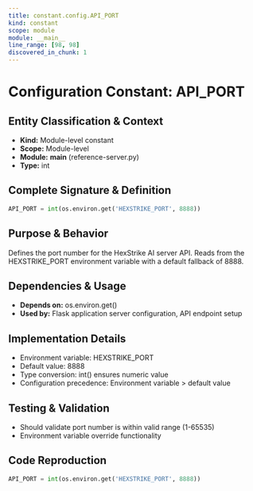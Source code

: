 ```yaml
---
title: constant.config.API_PORT
kind: constant
scope: module
module: __main__
line_range: [98, 98]
discovered_in_chunk: 1
---
```


# Configuration Constant: API_PORT

## Entity Classification & Context
- **Kind:** Module-level constant
- **Scope:** Module-level
- **Module:** __main__ (reference-server.py)
- **Type:** int

## Complete Signature & Definition
```python
API_PORT = int(os.environ.get('HEXSTRIKE_PORT', 8888))
```

## Purpose & Behavior
Defines the port number for the HexStrike AI server API. Reads from the HEXSTRIKE_PORT environment variable with a default fallback of 8888.

## Dependencies & Usage
- **Depends on:** os.environ.get()
- **Used by:** Flask application server configuration, API endpoint setup

## Implementation Details
- Environment variable: HEXSTRIKE_PORT
- Default value: 8888
- Type conversion: int() ensures numeric value
- Configuration precedence: Environment variable > default value

## Testing & Validation
- Should validate port number is within valid range (1-65535)
- Environment variable override functionality

## Code Reproduction
```python
API_PORT = int(os.environ.get('HEXSTRIKE_PORT', 8888))
```
